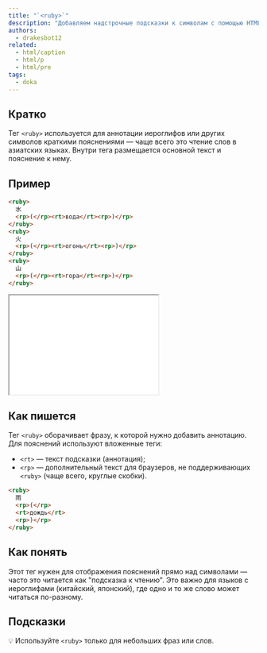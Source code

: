 ```yaml
---
title: "`<ruby>`"
description: "Добавляем надстрочные подсказки к символам с помощью HTML."
authors:
  - drakesbot12
related:
  - html/caption
  - html/p
  - html/pre
tags:
  - doka
---
```


## Кратко

Тег `<ruby>` используется для аннотации иероглифов или других символов краткими пояснениями — чаще всего это чтение слов в азиатских языках. Внутри тега размещается основной текст и пояснение к нему.

## Пример


```html
<ruby>
  水
  <rp>(</rp><rt>вода</rt><rp>)</rp>
</ruby>
<ruby>
  火
  <rp>(</rp><rt>огонь</rt><rp>)</rp>
</ruby>
<ruby>
  山
  <rp>(</rp><rt>гора</rt><rp>)</rp>
</ruby>
```

<iframe title="Иероглифы с пояснениями" src="demos/basic/" height="200"></iframe>

## Как пишется

Тег `<ruby>` оборачивает фразу, к которой нужно добавить аннотацию. Для пояснений используют вложенные теги:

- `<rt>` — текст подсказки (аннотация);
- `<rp>` — дополнительный текст для браузеров, не поддерживающих `<ruby>` (чаще всего, круглые скобки).

```html
<ruby>
  雨
  <rp>(</rp>
  <rt>дождь</rt>
  <rp>)</rp>
</ruby>
```

## Как понять

Этот тег нужен для отображения пояснений прямо над символами — часто это читается как "подсказка к чтению". Это важно для языков с иероглифами (китайский, японский), где одно и то же слово может читаться по-разному.

## Подсказки

💡 Используйте `<ruby>` только для небольших фраз или слов.
